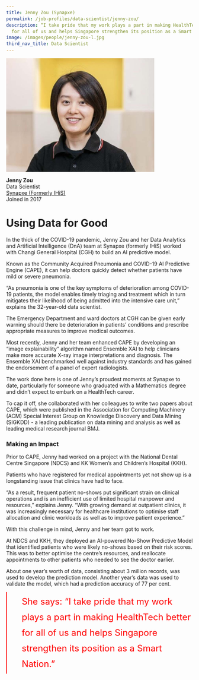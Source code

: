 ```yaml
---
title: Jenny Zou (Synapxe)
permalink: /job-profiles/data-scientist/jenny-zou/
description: “I take pride that my work plays a part in making HealthTech better
  for all of us and helps Singapore strengthen its position as a Smart Nation.”
image: /images/people/jenny-zou-l.jpg
third_nav_title: Data Scientist
---
```

<img src="/images/people/jenny-zou-l.jpg" alt="Jenny Zou" style="width:400px;" align="left">
<br clear="left">

**Jenny Zou**<br>
Data Scientist<br>
[Synapxe (Formerly IHiS)](https://www.synapxe.sg/)<br>
Joined in 2017

# Using Data for Good

In the thick of the COVID-19 pandemic, Jenny Zou and her Data Analytics and Artificial Intelligence (DnA) team at Synapxe (formerly IHiS) worked with Changi General Hospital (CGH) to build an AI predictive model.

Known as the Community Acquired Pneumonia and COVID-19 AI Predictive Engine (CAPE), it can help doctors quickly detect whether patients have mild or severe pneumonia.

“As pneumonia is one of the key symptoms of deterioration among COVID-19 patients, the model enables timely triaging and treatment which in turn mitigates their likelihood of being admitted into the intensive care unit,” explains the 32-year-old data scientist.

The Emergency Department and ward doctors at CGH can be given early warning should there be deterioration in patients’ conditions and prescribe appropriate measures to improve medical outcomes.

Most recently, Jenny and her team enhanced CAPE by developing an “image explainability” algorithm named Ensemble XAI to help clinicians make more accurate X-ray image interpretations and diagnosis. The Ensemble XAI benchmarked well against industry standards and has gained the endorsement of a panel of expert radiologists.

The work done here is one of Jenny’s proudest moments at Synapxe to date, particularly for someone who graduated with a Mathematics degree and didn’t expect to embark on a HealthTech career.

To cap it off, she collaborated with her colleagues to write two papers about CAPE, which were published in the Association for Computing Machinery (ACM) Special Interest Group on Knowledge Discovery and Data Mining (SIGKDD) - a leading publication on data mining and analysis as well as leading medical research journal BMJ.

### Making an Impact
	
Prior to CAPE, Jenny had worked on a project with the National Dental Centre Singapore (NDCS) and KK Women’s and Children’s Hospital (KKH).

Patients who have registered for medical appointments yet not show up is a longstanding issue that clinics have had to face.

“As a result, frequent patient no-shows put significant strain on clinical operations and is an inefficient use of limited hospital manpower and resources,” explains Jenny. “With growing demand at outpatient clinics, it was increasingly necessary for healthcare institutions to optimise staff allocation and clinic workloads as well as to improve patient experience.”

With this challenge in mind, Jenny and her team got to work.

At NDCS and KKH,&nbsp;they deployed an AI-powered No-Show Predictive Model that identified patients who were likely no-shows based on their risk scores. This was to better optimise the centre’s resources, and reallocate appointments to other patients who needed to see the doctor earlier.

About one year’s worth of data, consisting about 3 million records, was used to develop the prediction model. Another year’s data was used to validate the model, which had a prediction accuracy of 77 per cent.

<div style="font-size:24px; font-weight: 400; line-height: 1.75; color: #FF0000; padding: 5px 0px 5px 40px; margin-left: 0; border-left: 2px solid red">She says: “I take pride that my work plays a part in making HealthTech better for all of us and helps Singapore strengthen its position as a Smart Nation.”</div>